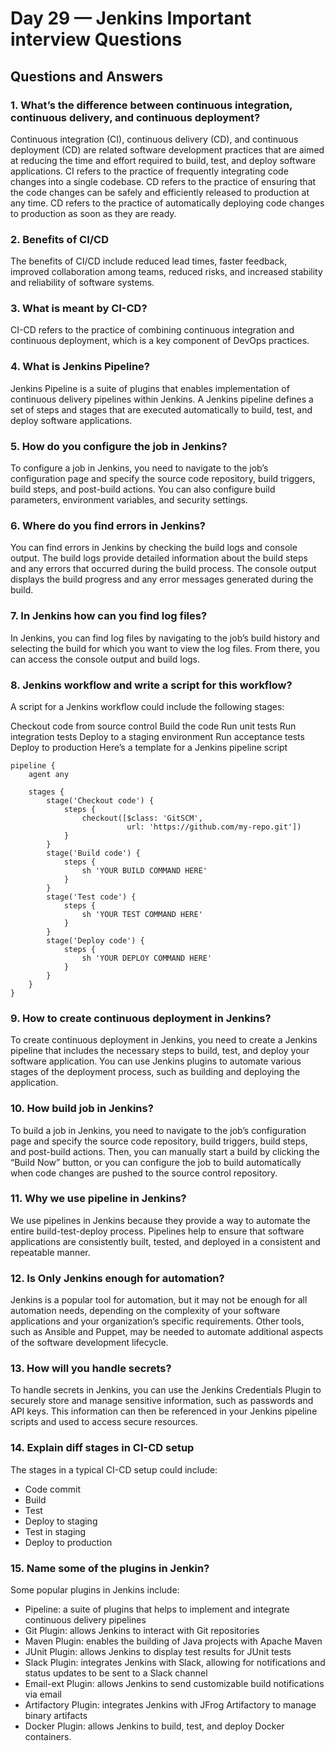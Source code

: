 # Day 29 — Jenkins Important interview Questions
## Questions and Answers
### 1. What’s the difference between continuous integration, continuous delivery, and continuous deployment?
Continuous integration (CI), continuous delivery (CD), and continuous deployment (CD) are related software development practices that are aimed at reducing the time and effort required to build, test, and deploy software applications. CI refers to the practice of frequently integrating code changes into a single codebase. CD refers to the practice of ensuring that the code changes can be safely and efficiently released to production at any time. CD refers to the practice of automatically deploying code changes to production as soon as they are ready.

### 2. Benefits of CI/CD
The benefits of CI/CD include reduced lead times, faster feedback, improved collaboration among teams, reduced risks, and increased stability and reliability of software systems.

### 3. What is meant by CI-CD?
CI-CD refers to the practice of combining continuous integration and continuous deployment, which is a key component of DevOps practices.

### 4. What is Jenkins Pipeline?
Jenkins Pipeline is a suite of plugins that enables implementation of continuous delivery pipelines within Jenkins. A Jenkins pipeline defines a set of steps and stages that are executed automatically to build, test, and deploy software applications.

### 5. How do you configure the job in Jenkins?
To configure a job in Jenkins, you need to navigate to the job’s configuration page and specify the source code repository, build triggers, build steps, and post-build actions. You can also configure build parameters, environment variables, and security settings.

### 6. Where do you find errors in Jenkins?
You can find errors in Jenkins by checking the build logs and console output. The build logs provide detailed information about the build steps and any errors that occurred during the build process. The console output displays the build progress and any error messages generated during the build.

### 7. In Jenkins how can you find log files?
In Jenkins, you can find log files by navigating to the job’s build history and selecting the build for which you want to view the log files. From there, you can access the console output and build logs.

### 8. Jenkins workflow and write a script for this workflow?
A script for a Jenkins workflow could include the following stages:

Checkout code from source control
Build the code
Run unit tests
Run integration tests
Deploy to a staging environment
Run acceptance tests
Deploy to production
Here’s a template for a Jenkins pipeline script
```
pipeline {
    agent any

    stages {
        stage('Checkout code') {
            steps {
                checkout([$class: 'GitSCM', 
                          url: 'https://github.com/my-repo.git'])
            }
        }
        stage('Build code') {
            steps {
                sh 'YOUR BUILD COMMAND HERE'
            }
        }
        stage('Test code') {
            steps {
                sh 'YOUR TEST COMMAND HERE'
            }
        }
        stage('Deploy code') {
            steps {
                sh 'YOUR DEPLOY COMMAND HERE'
            }
        }
    }
}
```
### 9. How to create continuous deployment in Jenkins?
To create continuous deployment in Jenkins, you need to create a Jenkins pipeline that includes the necessary steps to build, test, and deploy your software application. You can use Jenkins plugins to automate various stages of the deployment process, such as building and deploying the application.

### 10. How build job in Jenkins?
To build a job in Jenkins, you need to navigate to the job’s configuration page and specify the source code repository, build triggers, build steps, and post-build actions. Then, you can manually start a build by clicking the “Build Now” button, or you can configure the job to build automatically when code changes are pushed to the source control repository.

### 11. Why we use pipeline in Jenkins?
We use pipelines in Jenkins because they provide a way to automate the entire build-test-deploy process. Pipelines help to ensure that software applications are consistently built, tested, and deployed in a consistent and repeatable manner.

### 12. Is Only Jenkins enough for automation?
Jenkins is a popular tool for automation, but it may not be enough for all automation needs, depending on the complexity of your software applications and your organization’s specific requirements. Other tools, such as Ansible and Puppet, may be needed to automate additional aspects of the software development lifecycle.

### 13. How will you handle secrets?
To handle secrets in Jenkins, you can use the Jenkins Credentials Plugin to securely store and manage sensitive information, such as passwords and API keys. This information can then be referenced in your Jenkins pipeline scripts and used to access secure resources.

### 14. Explain diff stages in CI-CD setup
The stages in a typical CI-CD setup could include:

* Code commit
* Build
* Test
* Deploy to staging
* Test in staging
* Deploy to production
### 15. Name some of the plugins in Jenkin?
Some popular plugins in Jenkins include:

* Pipeline: a suite of plugins that helps to implement and integrate continuous delivery pipelines
* Git Plugin: allows Jenkins to interact with Git repositories
* Maven Plugin: enables the building of Java projects with Apache Maven
* JUnit Plugin: allows Jenkins to display test results for JUnit tests
* Slack Plugin: integrates Jenkins with Slack, allowing for notifications and status updates to be sent to a Slack channel
* Email-ext Plugin: allows Jenkins to send customizable build notifications via email
* Artifactory Plugin: integrates Jenkins with JFrog Artifactory to manage binary artifacts
* Docker Plugin: allows Jenkins to build, test, and deploy Docker containers.
